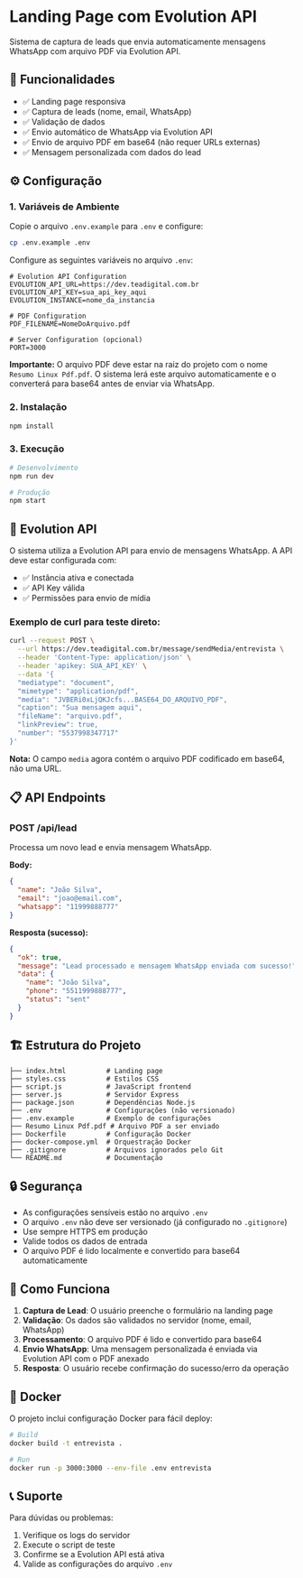 # Landing Page com Evolution API

Sistema de captura de leads que envia automaticamente mensagens WhatsApp com arquivo PDF via Evolution API.

## 🚀 Funcionalidades

- ✅ Landing page responsiva
- ✅ Captura de leads (nome, email, WhatsApp)
- ✅ Validação de dados
- ✅ Envio automático de WhatsApp via Evolution API
- ✅ Envio de arquivo PDF em base64 (não requer URLs externas)
- ✅ Mensagem personalizada com dados do lead

## ⚙️ Configuração

### 1. Variáveis de Ambiente

Copie o arquivo `.env.example` para `.env` e configure:

```bash
cp .env.example .env
```

Configure as seguintes variáveis no arquivo `.env`:

```env
# Evolution API Configuration
EVOLUTION_API_URL=https://dev.teadigital.com.br
EVOLUTION_API_KEY=sua_api_key_aqui
EVOLUTION_INSTANCE=nome_da_instancia

# PDF Configuration
PDF_FILENAME=NomeDoArquivo.pdf

# Server Configuration (opcional)
PORT=3000
```

**Importante:** O arquivo PDF deve estar na raiz do projeto com o nome `Resumo Linux Pdf.pdf`. O sistema lerá este arquivo automaticamente e o converterá para base64 antes de enviar via WhatsApp.

### 2. Instalação

```bash
npm install
```

### 3. Execução

```bash
# Desenvolvimento
npm run dev

# Produção
npm start
```

## 📱 Evolution API

O sistema utiliza a Evolution API para envio de mensagens WhatsApp. A API deve estar configurada com:

- ✅ Instância ativa e conectada
- ✅ API Key válida
- ✅ Permissões para envio de mídia

### Exemplo de curl para teste direto:

```bash
curl --request POST \
  --url https://dev.teadigital.com.br/message/sendMedia/entrevista \
  --header 'Content-Type: application/json' \
  --header 'apikey: SUA_API_KEY' \
  --data '{
  "mediatype": "document",
  "mimetype": "application/pdf",
  "media": "JVBERi0xLjQKJcfs...BASE64_DO_ARQUIVO_PDF",
  "caption": "Sua mensagem aqui",
  "fileName": "arquivo.pdf",
  "linkPreview": true,
  "number": "5537998347717"
}'
```

**Nota:** O campo `media` agora contém o arquivo PDF codificado em base64, não uma URL.

## 📋 API Endpoints

### POST /api/lead

Processa um novo lead e envia mensagem WhatsApp.

**Body:**
```json
{
  "name": "João Silva",
  "email": "joao@email.com",
  "whatsapp": "11999888777"
}
```

**Resposta (sucesso):**
```json
{
  "ok": true,
  "message": "Lead processado e mensagem WhatsApp enviada com sucesso!",
  "data": {
    "name": "João Silva",
    "phone": "5511999888777",
    "status": "sent"
  }
}
```

## 🏗️ Estrutura do Projeto

```
├── index.html          # Landing page
├── styles.css          # Estilos CSS
├── script.js           # JavaScript frontend
├── server.js           # Servidor Express
├── package.json        # Dependências Node.js
├── .env                # Configurações (não versionado)
├── .env.example        # Exemplo de configurações
├── Resumo Linux Pdf.pdf # Arquivo PDF a ser enviado
├── Dockerfile          # Configuração Docker
├── docker-compose.yml  # Orquestração Docker
├── .gitignore          # Arquivos ignorados pelo Git
└── README.md           # Documentação
```

## 🔒 Segurança

- As configurações sensíveis estão no arquivo `.env`
- O arquivo `.env` não deve ser versionado (já configurado no `.gitignore`)
- Use sempre HTTPS em produção
- Valide todos os dados de entrada
- O arquivo PDF é lido localmente e convertido para base64 automaticamente

## 📱 Como Funciona

1. **Captura de Lead**: O usuário preenche o formulário na landing page
2. **Validação**: Os dados são validados no servidor (nome, email, WhatsApp)
3. **Processamento**: O arquivo PDF é lido e convertido para base64
4. **Envio WhatsApp**: Uma mensagem personalizada é enviada via Evolution API com o PDF anexado
5. **Resposta**: O usuário recebe confirmação do sucesso/erro da operação

## 🐳 Docker

O projeto inclui configuração Docker para fácil deploy:

```bash
# Build
docker build -t entrevista .

# Run
docker run -p 3000:3000 --env-file .env entrevista
```

## 📞 Suporte

Para dúvidas ou problemas:
1. Verifique os logs do servidor
2. Execute o script de teste
3. Confirme se a Evolution API está ativa
4. Valide as configurações do arquivo `.env`
